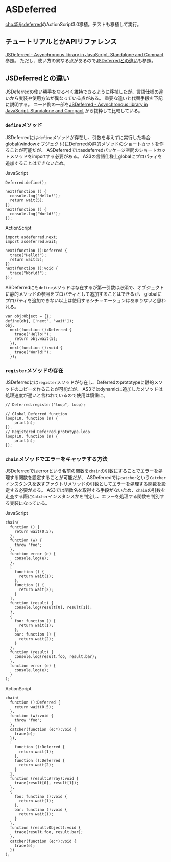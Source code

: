 # ASDeferred

[cho45/jsdeferred](https://github.com/cho45/jsdeferred)のActionScript3.0移植。テストも移植して実行。

## チュートリアルとかAPIリファレンス

[JSDeferred - Asynchronous library in JavaScript. Standalone and Compact](http://cho45.stfuawsc.com/jsdeferred/)参照。
ただし、使い方の異なる点があるので[JSDeferredとの違い](#jsdeferredとの違い)も参照。

## JSDeferredとの違い

JSDeferredの使い勝手をなるべく維持できるように移植したが、言語仕様の違いから実装や使用方法が異なっている点がある。
重要な違いと代替手段を下記に説明する。
コード例の一部を[JSDeferred - Asynchronous library in JavaScript. Standalone and Compact](http://cho45.stfuawsc.com/jsdeferred/)
から抜粋して比較している。

### `define`メソッド

JSDeferredには`define`メソッドが存在し、引数を与えずに実行した場合global(windowオブジェクト)にDeferredの静的メソッドのショートカットを作ることが可能だが、
ASDeferredではasdeferredパッケージ空間のショートカットメソッドをimportする必要がある。
AS3の言語仕様上globalにプロパティを追加することはできないため。

JavaScript

    Deferred.define();

    next(function () {
      console.log("Hello!");
      return wait(5);
    }).
    next(function () {
      console.log("World!");
    });

ActionScript

    import asdeferred.next;
    import asdeferred.wait;

    next(function ():Deferred {
      trace("Hello!");
      return wait(5);
    }).
    next(function ():void {
      trace("World!");
    });

ASDeferredにも`define`メソッドは存在するが第一引数は必須で、オブジェクトに静的メソッドの参照をプロパティとして追加することはできるが、
globalにプロパティを追加できない以上は使用するシチュエーションはあまりないと思われる。

    var obj:Object = {};
    define(obj, ['next', 'wait']);
    obj.
      next(function ():Deferred {
        trace("Hello!");
        return obj.wait(5);
      }).
      next(function ():void {
        trace("World!");
      });

### `register`メソッドの存在

JSDeferredには`register`メソッドが存在し、Deferredのprototypeに静的メソッドのコピーを作ることが可能だが、
AS3ではdynamicに追加したメソッドは処理速度が遅いと言われているので使用は慎重に。

    // Deferred.register("loop", loop);

    // Global Deferred function
    loop(10, function (n) {
        print(n);
    }).
    // Registered Deferred.prototype.loop
    loop(10, function (n) {
        print(n);
    });

### `chain`メソッドでエラーをキャッチする方法

JSDeferredではerrorという名前の関数を`chain`の引数にすることでエラーを処理する関数を設定することが可能だが、
ASDeferredでは`catcher`という`Catcher`インスタンスを返すファクトリメソッドの引数としてエラーを処理する関数を設定する必要がある。
AS3では関数名を取得する手段がないため、`chain`の引数を走査する際に`Catcher`インスタンスかを判定し、エラーを処理する関数を判別する実装になっている。

JavaScript

    chain(
      function () {
        return wait(0.5);
      },
      function (w) {
        throw "foo";
      },
      function error (e) {
        console.log(e);
      },
      [
        function () {
          return wait(1);
        },
        function () {
          return wait(2);
        }
      ],
      function (result) {
        console.log(result[0], result[1]);
      },
      {
        foo: function () {
          return wait(1);
        },
        bar: function () {
          return wait(2);
        }
      },
      function (result) {
        console.log(result.foo, result.bar);
      },
      function error (e) {
        console.log(e);
      }
    );

ActionScript

    chain(
      function ():Deferred {
        return wait(0.5);
      },
      function (w):void {
        throw "foo";
      },
      catcher(function (e:*):void {
        trace(e);
      }),
      [
        function ():Deferred {
          return wait(1);
        },
        function ():Deferred {
          return wait(2);
        }
      ],
      function (result:Array):void {
        trace(result[0], result[1]);
      },
      {
        foo: functino ():void {
          return wait(1);
        },
        bar: functino ():void {
          return wait(1);
        }
      },
      function (result:Object):void {
        trace(result.foo, result.bar);
      },
      catcher(function (e:*):void {
        trace(e);
      })
    );
